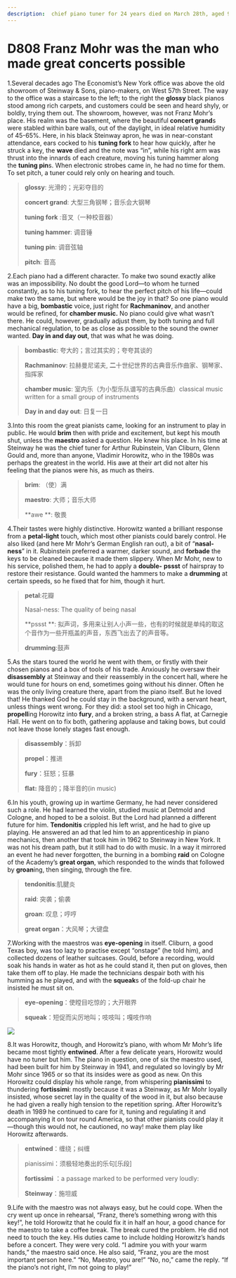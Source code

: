 ```yaml
---
description:  chief piano tuner for 24 years died on March 28th, aged 94
---
```


# D808 Franz Mohr was the man who made great concerts possible
1.Several decades ago The Economist’s New York office was above the old showroom of Steinway & Sons, piano-makers, on West 57th Street. The way to the office was a staircase to the left; to the right the **glossy** black pianos stood among rich carpets, and customers could be seen and heard shyly, or boldly, trying them out.
The showroom, however, was not Franz Mohr’s place. His realm was the basement, where the beautiful **concert grand**s were stabled within bare walls, out of the daylight, in ideal relative humidity of 45-65%. Here, in his black Steinway apron, he was in near-constant attendance, ears cocked to his **tuning fork** to hear how quickly, after he struck a key, the **wave** died and the note was “in”, while his right arm was thrust into the innards of each creature, moving his tuning hammer along the **tuning pin**s. When electronic strobes came in, he had no time for them. To set pitch, a tuner could rely only on hearing and touch.

> **glossy**: 光滑的；光彩夺目的
 > 
> **concert grand**: 大型三角钢琴；音乐会大钢琴
 > 
> **tuning fork** :音叉（一种校音器）
 > 
> **tuning hammer**: 调音锤
 > 
> **tuning pin**: 调音弦轴
 > 
> **pitch**: 音高
 > 

2.Each piano had a different character. To make two sound exactly alike was an impossibility. No doubt the good Lord—to whom he turned constantly, as to his tuning fork, to hear the perfect pitch of his life—could make two the same, but where would be the joy in that? So one piano would have a big, **bombastic** voice, just right for **Rachmaninov**, and another would be refined, for **chamber music.** No piano could give what wasn’t there. He could, however, gradually adjust them, by both tuning and full mechanical regulation, to be as close as possible to the sound the owner wanted. **Day in and day out**, that was what he was doing.

> **bombastic**: 夸大的；言过其实的；夸夸其谈的
 > 
> **Rachmaninov**: 拉赫曼尼诺夫, **二**十世纪世界的古典音乐作曲家、钢琴家、指挥家
 > 
> **chamber music**: 室内乐（为小型乐队谱写的古典乐曲）classical music written for a small group of instruments
 > 
> **Day in and day out**: 日复一日
 > 

3.Into this room the great pianists came, looking for an instrument to play in public. He would **brim** then with pride and excitement, but kept his mouth shut, unless the **maestro** asked a question. He knew his place. In his time at Steinway he was the chief tuner for Arthur Rubinstein, Van Cliburn, Glenn Gould and, more than anyone, Vladimir Horowitz, who in the 1980s was perhaps the greatest in the world. His awe at their art did not alter his feeling that the pianos were his, as much as theirs.

> **brim**: （使）满
 > 
> **maestro**: 大师；音乐大师
 > 
> **awe **: 敬畏
 > 

4.Their tastes were highly distinctive. Horowitz wanted a brilliant response from a **petal-light** touch, which most other pianists could barely control. He also liked (and here Mr Mohr’s German English ran out), a bit of “**nasal-ness**” in it. Rubinstein preferred a warmer, darker sound, and **forbade** the keys to be cleaned because it made them slippery. When Mr Mohr, new to his service, polished them, he had to apply a **double-** **pssst** of hairspray to restore their resistance. Gould wanted the hammers to make a **drumming** at certain speeds, so he fixed that for him, though it hurt.

> **petal**:花瓣
 > 
> Nasal-ness: The quality of being nasal
 > 
> **pssst **: 拟声词，多用来让别人小声一些，也有的时候就是单纯的取这个音作为一些开瓶盖的声音，东西飞出去了的声音等。
 > 
> **drumming**:鼓声
 > 

5.As the stars toured the world he went with them, or firstly with their chosen pianos and a box of tools of his trade. Anxiously he oversaw their **disassembly** at Steinway and their reassembly in the concert hall, where he would tune for hours on end, sometimes going without his dinner. Often he was the only living creature there, apart from the piano itself. But he loved that! He thanked God he could stay in the background, with a servant heart, unless things went wrong. For they did: a stool set too high in Chicago, **propell**ing Horowitz into **fury**, and a broken string, a bass A flat, at Carnegie Hall. He went on to fix both, gathering applause and taking bows, but could not leave those lonely stages fast enough.

> **disassembly**：拆卸
 > 
> **propel**：推进
 > 
> **fury**：狂怒；狂暴
 > 
> **flat:** 降音的；降半音的(in music)
 > 

6.In his youth, growing up in wartime Germany, he had never considered such a role. He had learned the violin, studied music at Detmold and Cologne, and hoped to be a soloist. But the Lord had planned a different future for him. **Tendonitis** crippled his left wrist, and he had to give up playing. He answered an ad that led him to an apprenticeship in piano mechanics, then another that took him in 1962 to Steinway in New York. It was not his dream path, but it still had to do with music. In a way it mirrored an event he had never forgotten, the burning in a bombing **raid** on Cologne of the Academy’s **great organ**, which responded to the winds that followed by **groan**ing, then singing, through the fire.

> **tendonitis**:肌腱炎
 > 
> **raid**: 突袭；偷袭
 > 
> **groan**: 叹息；哼哼
 > 
> **great organ**：大风琴；大键盘
 > 

7.Working with the maestros was **eye-opening** in itself. Cliburn, a good Texas boy, was too lazy to practise except “onstage” (he told him), and collected dozens of leather suitcases. Gould, before a recording, would soak his hands in water as hot as he could stand it, then put on gloves, then take them off to play. He made the technicians despair both with his humming as he played, and with the **squeak**s of the fold-up chair he insisted he must sit on.

> **eye-opening**：使瞠目吃惊的；大开眼界
 > 
> **squeak**：短促而尖厉地叫；吱吱叫；嘎吱作响
 > 

![](./archive/img/boxcnJaGmNI0HgNnKQnRPgdE3gf.png)

8.It was Horowitz, though, and Horowitz’s piano, with whom Mr Mohr’s life became most tightly **entwined**. After a few delicate years, Horowitz would have no tuner but him. The piano in question, one of six the maestro used, had been built for him by Steinway in 1941, and regulated so lovingly by Mr Mohr since 1965 or so that its insides were as good as new. On this Horowitz could display his whole range, from whispering **pianissimi** to thundering **fortissimi**: mostly because it was a Steinway, as Mr Mohr loyally insisted, whose secret lay in the quality of the wood in it, but also because he had given a really high tension to the repetition spring. After Horowitz’s death in 1989 he continued to care for it, tuning and regulating it and accompanying it on tour round America, so that other pianists could play it—though this would not, he cautioned, no way! make them play like Horowitz afterwards.

> **entwined**：缠绕；纠缠
 > 
> pianissimi：须极轻地奏出的乐句[乐段]
 > 
> **fortissimi** ：a passage marked to be performed very loudly:
 > 
> **Steinway**：施坦威
 > 

9.Life with the maestro was not always easy, but he could cope. When the cry went up once in rehearsal, “Franz, there’s something wrong with this key!”, he told Horowitz that he could fix it in half an hour, a good chance for the maestro to take a coffee break. The break cured the problem. He did not need to touch the key.
His duties came to include holding Horowitz’s hands before a concert. They were very cold. “I admire you with your warm hands,” the maestro said once. He also said, “Franz, you are the most important person here.” “No, Maestro, you are!” “No, no,” came the reply. “If the piano’s not right, I’m not going to play!”

